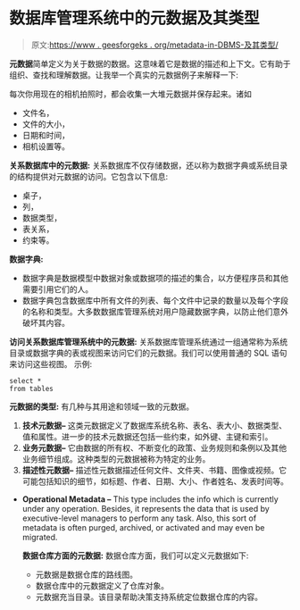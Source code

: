 # 数据库管理系统中的元数据及其类型

> 原文:[https://www . geesforgeks . org/metadata-in-DBMS-及其类型/](https://www.geeksforgeeks.org/metadata-in-dbms-and-its-types/)

**元数据**简单定义为关于数据的数据。这意味着它是数据的描述和上下文。它有助于组织、查找和理解数据。让我举一个真实的元数据例子来解释一下:

每次你用现在的相机拍照时，都会收集一大堆元数据并保存起来。诸如

*   文件名，
*   文件的大小，
*   日期和时间，
*   相机设置等。

**关系数据库中的元数据:**
关系数据库不仅存储数据，还以称为数据字典或系统目录的结构提供对元数据的访问。它包含以下信息:

*   桌子，
*   列，
*   数据类型，
*   表关系，
*   约束等。

**数据字典:**

*   数据字典是数据模型中数据对象或数据项的描述的集合，以方便程序员和其他需要引用它们的人。
*   数据字典包含数据库中所有文件的列表、每个文件中记录的数量以及每个字段的名称和类型。大多数数据库管理系统对用户隐藏数据字典，以防止他们意外破坏其内容。

**访问关系数据库管理系统中的元数据:**
关系数据库管理系统通过一组通常称为系统目录或数据字典的表或视图来访问它们的元数据。我们可以使用普通的 SQL 语句来访问这些视图。
示例:

```
select * 
from tables
```

**元数据的类型:**
有几种与其用途和领域一致的元数据。

1.  **技术元数据–**
    这类元数据定义了数据库系统名称、表名、表大小、数据类型、值和属性。进一步的技术元数据还包括一些约束，如外键、主键和索引。
2.  **业务元数据–**
    它由数据的所有权、不断变化的政策、业务规则和条例以及其他业务细节组成。这种类型的元数据被称为特定的业务。
3.  **描述性元数据–**
    描述性元数据描述任何文件、文件夹、书籍、图像或视频。它可能包括知识的细节，如标题、作者、日期、大小、作者姓名、发表时间等。

*   **Operational Metadata –**
    This type includes the info which is currently under any operation. Besides, it represents the data that is used by executive-level managers to perform any task. Also, this sort of metadata is often purged, archived, or activated and may even be migrated.

    **数据仓库方面的元数据:**
    数据仓库方面，我们可以定义元数据如下:

    *   元数据是数据仓库的路线图。
    *   数据仓库中的元数据定义了仓库对象。
    *   元数据充当目录。该目录帮助决策支持系统定位数据仓库的内容。